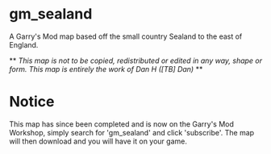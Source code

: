 gm_sealand
==========

A Garry's Mod map based off the small country Sealand to the east of England.

** _This map is not to be copied, redistributed or edited in any way, shape or form. This map is entirely the work of Dan H ([TB] Dan)_ **

Notice
======

This map has since been completed and is now on the Garry's Mod Workshop, simply search for 'gm_sealand' and click 'subscribe'. The map will then download and you will have it on your game. 
